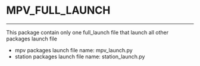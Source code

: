 # MPV_FULL_LAUNCH
---
This package contain only one full_launch file that launch all other packages launch file 
+ mpv packages launch file name: mpv_launch.py
+ station packages launch file name: station_launch.py